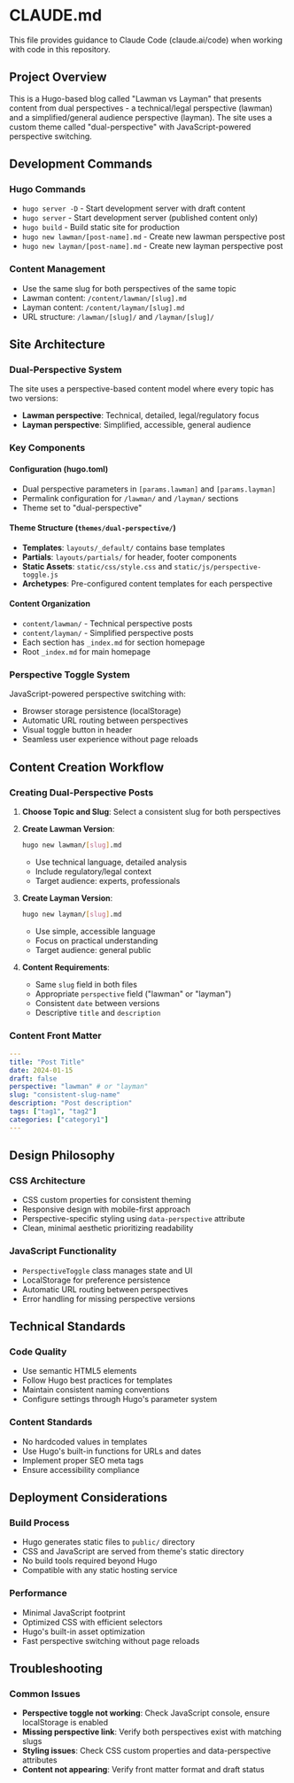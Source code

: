 # CLAUDE.md

This file provides guidance to Claude Code (claude.ai/code) when working with code in this repository.

## Project Overview

This is a Hugo-based blog called "Lawman vs Layman" that presents content from dual perspectives - a technical/legal perspective (lawman) and a simplified/general audience perspective (layman). The site uses a custom theme called "dual-perspective" with JavaScript-powered perspective switching.

## Development Commands

### Hugo Commands
- `hugo server -D` - Start development server with draft content
- `hugo server` - Start development server (published content only)
- `hugo build` - Build static site for production
- `hugo new lawman/[post-name].md` - Create new lawman perspective post
- `hugo new layman/[post-name].md` - Create new layman perspective post

### Content Management
- Use the same slug for both perspectives of the same topic
- Lawman content: `/content/lawman/[slug].md`
- Layman content: `/content/layman/[slug].md`
- URL structure: `/lawman/[slug]/` and `/layman/[slug]/`

## Site Architecture

### Dual-Perspective System
The site uses a perspective-based content model where every topic has two versions:
- **Lawman perspective**: Technical, detailed, legal/regulatory focus
- **Layman perspective**: Simplified, accessible, general audience

### Key Components

#### Configuration (hugo.toml)
- Dual perspective parameters in `[params.lawman]` and `[params.layman]`
- Permalink configuration for `/lawman/` and `/layman/` sections
- Theme set to "dual-perspective"

#### Theme Structure (`themes/dual-perspective/`)
- **Templates**: `layouts/_default/` contains base templates
- **Partials**: `layouts/partials/` for header, footer components
- **Static Assets**: `static/css/style.css` and `static/js/perspective-toggle.js`
- **Archetypes**: Pre-configured content templates for each perspective

#### Content Organization
- `content/lawman/` - Technical perspective posts
- `content/layman/` - Simplified perspective posts
- Each section has `_index.md` for section homepage
- Root `_index.md` for main homepage

### Perspective Toggle System
JavaScript-powered perspective switching with:
- Browser storage persistence (localStorage)
- Automatic URL routing between perspectives
- Visual toggle button in header
- Seamless user experience without page reloads

## Content Creation Workflow

### Creating Dual-Perspective Posts
1. **Choose Topic and Slug**: Select a consistent slug for both perspectives
2. **Create Lawman Version**: 
   ```bash
   hugo new lawman/[slug].md
   ```
   - Use technical language, detailed analysis
   - Include regulatory/legal context
   - Target audience: experts, professionals

3. **Create Layman Version**:
   ```bash
   hugo new layman/[slug].md
   ```
   - Use simple, accessible language
   - Focus on practical understanding
   - Target audience: general public

4. **Content Requirements**:
   - Same `slug` field in both files
   - Appropriate `perspective` field ("lawman" or "layman")
   - Consistent `date` between versions
   - Descriptive `title` and `description`

### Content Front Matter
```yaml
---
title: "Post Title"
date: 2024-01-15
draft: false
perspective: "lawman" # or "layman"
slug: "consistent-slug-name"
description: "Post description"
tags: ["tag1", "tag2"]
categories: ["category1"]
---
```

## Design Philosophy

### CSS Architecture
- CSS custom properties for consistent theming
- Responsive design with mobile-first approach
- Perspective-specific styling using `data-perspective` attribute
- Clean, minimal aesthetic prioritizing readability

### JavaScript Functionality
- `PerspectiveToggle` class manages state and UI
- LocalStorage for preference persistence
- Automatic URL routing between perspectives
- Error handling for missing perspective versions

## Technical Standards

### Code Quality
- Use semantic HTML5 elements
- Follow Hugo best practices for templates
- Maintain consistent naming conventions
- Configure settings through Hugo's parameter system

### Content Standards
- No hardcoded values in templates
- Use Hugo's built-in functions for URLs and dates
- Implement proper SEO meta tags
- Ensure accessibility compliance

## Deployment Considerations

### Build Process
- Hugo generates static files to `public/` directory
- CSS and JavaScript are served from theme's static directory
- No build tools required beyond Hugo
- Compatible with any static hosting service

### Performance
- Minimal JavaScript footprint
- Optimized CSS with efficient selectors
- Hugo's built-in asset optimization
- Fast perspective switching without page reloads

## Troubleshooting

### Common Issues
- **Perspective toggle not working**: Check JavaScript console, ensure localStorage is enabled
- **Missing perspective link**: Verify both perspectives exist with matching slugs
- **Styling issues**: Check CSS custom properties and data-perspective attributes
- **Content not appearing**: Verify front matter format and draft status